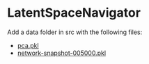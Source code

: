 # LatentSpaceNavigator

Add a data folder in src with the following files:
- [pca.pkl](https://drive.google.com/file/d/1w0qA_SOBKBbPlZvSoIuNXMh3trF7fHqT/view?usp=drive_link)
- [network-snapshot-005000.pkl](https://drive.google.com/file/d/1CVL4e12ZKvd5ELq-aNGRnD_NI4PwDWmP/view?usp=drive_link)
